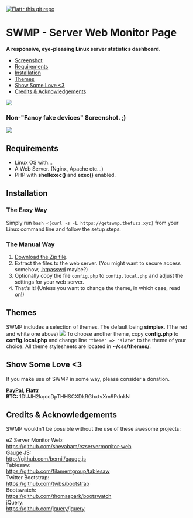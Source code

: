 [![Flattr this git repo](http://api.flattr.com/button/flattr-badge-large.png)](https://flattr.com/submit/auto?user_id=fuzzymannerz&url=https://github.com/fuzzymannerz/swmp&title=SWMP)
# SWMP - Server Web Monitor Page

**A responsive, eye-pleasing Linux server statistics dashboard.**
- [Screenshot](#non-fancy-fake-devices-screenshot-)
- [Requirements](#requirements)
- [Installation](#installation)
- [Themes](#themes)
- [Show Some Love <3](#show-some-love-3)
- [Credits & Acknowledgements](#credits--acknowledgements)


![](http://i.imgur.com/q8XWluS.png)

### Non-"Fancy fake devices" Screenshot. ;)
![](https://i.imgur.com/zAIBKkd.png)

## Requirements
- Linux OS with...
- A Web Server. (Nginx, Apache etc...)
- PHP with **shellexec()** and **exec()** enabled.

## Installation

### The Easy Way
Simply run `bash <(curl -s -L https://getswmp.thefuzz.xyz)` from your Linux command line and follow the setup steps.

### The Manual Way
1. [Download the Zip file](https://github.com/fuzzymannerz/swmp/archive/master.zip).
2. Extract the files to the web server. (You might want to secure access somehow, [.htpasswd](http://www.htaccesstools.com/htpasswd-generator/) maybe?)
3. Optionally copy the file `config.php` to `config.local.php` and adjust the settings for your web server.
4. That's it! (Unless you want to change the theme, in which case, read on!)

## Themes
SWMP includes a selection of themes. The default being **simplex**. (The red and white one above)
![](http://i.imgur.com/vlw9NyV.png)
To choose another theme, copy **config.php** to **config.local.php** and change line `"theme" => "slate"` to the theme of your choice. All theme stylesheets are located in **~/css/themes/**.

## Show Some Love <3
If you make use of SWMP in some way, please consider a donation.    

**[PayPal](https://paypal.me/fuzzymannerz)**, **[Flattr](https://flattr.com/submit/auto?user_id=fuzzymannerz&url=https://github.com/fuzzymannerz/swmp&title=SWMP)**    
**BTC:** 1DUJH2kqccDpTHHSCXDkRGhxtvXm9PdnkN

## Credits & Acknowledgements
SWMP wouldn't be possible without the use of these awesome projects:

eZ Server Monitor Web:    
https://github.com/shevabam/ezservermonitor-web    
Gauge JS:    
http://github.com/bernii/gauge.js   
Tablesaw:    
https://github.com/filamentgroup/tablesaw    
Twitter Bootstrap:    
https://github.com/twbs/bootstrap    
Bootswatch:    
https://github.com/thomaspark/bootswatch    
jQuery:    
https://github.com/jquery/jquery    
